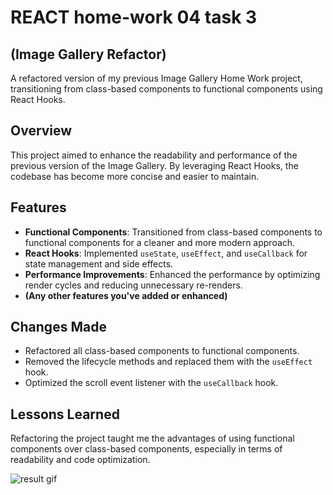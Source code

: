 # REACT home-work 04 task 3

## (Image Gallery Refactor)

A refactored version of my previous Image Gallery Home Work project,
transitioning from class-based components to functional components using React
Hooks.

## Overview

This project aimed to enhance the readability and performance of the previous
version of the Image Gallery. By leveraging React Hooks, the codebase has become
more concise and easier to maintain.

## Features

- **Functional Components**: Transitioned from class-based components to
  functional components for a cleaner and more modern approach.
- **React Hooks**: Implemented `useState`, `useEffect`, and `useCallback` for
  state management and side effects.
- **Performance Improvements**: Enhanced the performance by optimizing render
  cycles and reducing unnecessary re-renders.
- **(Any other features you've added or enhanced)**

## Changes Made

- Refactored all class-based components to functional components.
- Removed the lifecycle methods and replaced them with the `useEffect` hook.
- Optimized the scroll event listener with the `useCallback` hook.

## Lessons Learned

Refactoring the project taught me the advantages of using functional components
over class-based components, especially in terms of readability and code
optimization.

<img src="./public/readme-img.gif" alt="result gif">
